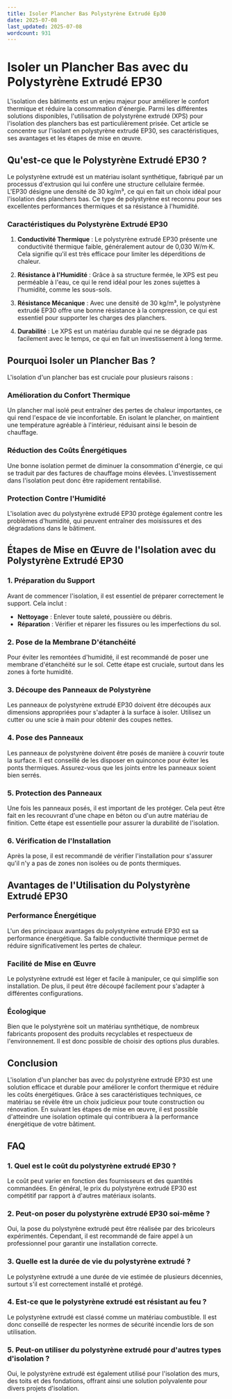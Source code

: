 ```yaml
---
title: Isoler Plancher Bas Polystyrène Extrudé Ep30
date: 2025-07-08
last_updated: 2025-07-08
wordcount: 931
---
```


# Isoler un Plancher Bas avec du Polystyrène Extrudé EP30

L'isolation des bâtiments est un enjeu majeur pour améliorer le confort thermique et réduire la consommation d'énergie. Parmi les différentes solutions disponibles, l'utilisation de polystyrène extrudé (XPS) pour l'isolation des planchers bas est particulièrement prisée. Cet article se concentre sur l'isolant en polystyrène extrudé EP30, ses caractéristiques, ses avantages et les étapes de mise en œuvre.

## Qu'est-ce que le Polystyrène Extrudé EP30 ?

Le polystyrène extrudé est un matériau isolant synthétique, fabriqué par un processus d'extrusion qui lui confère une structure cellulaire fermée. L'EP30 désigne une densité de 30 kg/m³, ce qui en fait un choix idéal pour l'isolation des planchers bas. Ce type de polystyrène est reconnu pour ses excellentes performances thermiques et sa résistance à l'humidité.

### Caractéristiques du Polystyrène Extrudé EP30

1. **Conductivité Thermique** : Le polystyrène extrudé EP30 présente une conductivité thermique faible, généralement autour de 0,030 W/m·K. Cela signifie qu'il est très efficace pour limiter les déperditions de chaleur.

2. **Résistance à l'Humidité** : Grâce à sa structure fermée, le XPS est peu perméable à l'eau, ce qui le rend idéal pour les zones sujettes à l'humidité, comme les sous-sols.

3. **Résistance Mécanique** : Avec une densité de 30 kg/m³, le polystyrène extrudé EP30 offre une bonne résistance à la compression, ce qui est essentiel pour supporter les charges des planchers.

4. **Durabilité** : Le XPS est un matériau durable qui ne se dégrade pas facilement avec le temps, ce qui en fait un investissement à long terme.

## Pourquoi Isoler un Plancher Bas ?

L'isolation d'un plancher bas est cruciale pour plusieurs raisons :

### Amélioration du Confort Thermique

Un plancher mal isolé peut entraîner des pertes de chaleur importantes, ce qui rend l'espace de vie inconfortable. En isolant le plancher, on maintient une température agréable à l'intérieur, réduisant ainsi le besoin de chauffage.

### Réduction des Coûts Énergétiques

Une bonne isolation permet de diminuer la consommation d'énergie, ce qui se traduit par des factures de chauffage moins élevées. L'investissement dans l'isolation peut donc être rapidement rentabilisé.

### Protection Contre l'Humidité

L'isolation avec du polystyrène extrudé EP30 protège également contre les problèmes d'humidité, qui peuvent entraîner des moisissures et des dégradations dans le bâtiment.

## Étapes de Mise en Œuvre de l'Isolation avec du Polystyrène Extrudé EP30

### 1. Préparation du Support

Avant de commencer l'isolation, il est essentiel de préparer correctement le support. Cela inclut :

- **Nettoyage** : Enlever toute saleté, poussière ou débris.
- **Réparation** : Vérifier et réparer les fissures ou les imperfections du sol.

### 2. Pose de la Membrane D'étanchéité

Pour éviter les remontées d'humidité, il est recommandé de poser une membrane d'étanchéité sur le sol. Cette étape est cruciale, surtout dans les zones à forte humidité.

### 3. Découpe des Panneaux de Polystyrène

Les panneaux de polystyrène extrudé EP30 doivent être découpés aux dimensions appropriées pour s'adapter à la surface à isoler. Utilisez un cutter ou une scie à main pour obtenir des coupes nettes.

### 4. Pose des Panneaux

Les panneaux de polystyrène doivent être posés de manière à couvrir toute la surface. Il est conseillé de les disposer en quinconce pour éviter les ponts thermiques. Assurez-vous que les joints entre les panneaux soient bien serrés.

### 5. Protection des Panneaux

Une fois les panneaux posés, il est important de les protéger. Cela peut être fait en les recouvrant d'une chape en béton ou d'un autre matériau de finition. Cette étape est essentielle pour assurer la durabilité de l'isolation.

### 6. Vérification de l'Installation

Après la pose, il est recommandé de vérifier l'installation pour s'assurer qu'il n'y a pas de zones non isolées ou de ponts thermiques.

## Avantages de l'Utilisation du Polystyrène Extrudé EP30

### Performance Énergétique

L'un des principaux avantages du polystyrène extrudé EP30 est sa performance énergétique. Sa faible conductivité thermique permet de réduire significativement les pertes de chaleur.

### Facilité de Mise en Œuvre

Le polystyrène extrudé est léger et facile à manipuler, ce qui simplifie son installation. De plus, il peut être découpé facilement pour s'adapter à différentes configurations.

### Écologique

Bien que le polystyrène soit un matériau synthétique, de nombreux fabricants proposent des produits recyclables et respectueux de l'environnement. Il est donc possible de choisir des options plus durables.

## Conclusion

L'isolation d'un plancher bas avec du polystyrène extrudé EP30 est une solution efficace et durable pour améliorer le confort thermique et réduire les coûts énergétiques. Grâce à ses caractéristiques techniques, ce matériau se révèle être un choix judicieux pour toute construction ou rénovation. En suivant les étapes de mise en œuvre, il est possible d'atteindre une isolation optimale qui contribuera à la performance énergétique de votre bâtiment.

## FAQ

### 1. Quel est le coût du polystyrène extrudé EP30 ?

Le coût peut varier en fonction des fournisseurs et des quantités commandées. En général, le prix du polystyrène extrudé EP30 est compétitif par rapport à d'autres matériaux isolants.

### 2. Peut-on poser du polystyrène extrudé EP30 soi-même ?

Oui, la pose du polystyrène extrudé peut être réalisée par des bricoleurs expérimentés. Cependant, il est recommandé de faire appel à un professionnel pour garantir une installation correcte.

### 3. Quelle est la durée de vie du polystyrène extrudé ?

Le polystyrène extrudé a une durée de vie estimée de plusieurs décennies, surtout s'il est correctement installé et protégé.

### 4. Est-ce que le polystyrène extrudé est résistant au feu ?

Le polystyrène extrudé est classé comme un matériau combustible. Il est donc conseillé de respecter les normes de sécurité incendie lors de son utilisation.

### 5. Peut-on utiliser du polystyrène extrudé pour d'autres types d'isolation ?

Oui, le polystyrène extrudé est également utilisé pour l'isolation des murs, des toits et des fondations, offrant ainsi une solution polyvalente pour divers projets d'isolation.